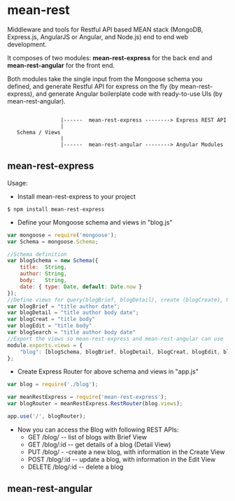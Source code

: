 # mean-rest
Middleware and tools for Restful API based MEAN stack (MongoDB, Express.js, AngularJS or Angular, and Node.js) end to end web development. 

It composes of two modules: **mean-rest-express** for the back end and **mean-rest-angular** for the front end.

Both modules take the single input from the Mongoose schema you defined, and generate Restful API for express on the fly (by mean-rest-express), and generate Angular boilerplate code with ready-to-use UIs (by mean-rest-angular).


```

                 |------  mean-rest-express --------> Express REST API
                 |
   Schema / Views  
                 |
                 |------  mean-rest-angular --------> Angular Modules

```

## mean-rest-express
Usage:
- Install mean-rest-express to your project
```
$ npm install mean-rest-express
```
- Define your Mongoose schema and views in "blog.js"

```javascript
var mongoose = require('mongoose');
var Schema = mongoose.Schema;

//Schema definition
var blogSchema = new Schema({
    title:  String,
    author: String,
    body:   String,
    date: { type: Date, default: Date.now }
});
//Define views for query(blogBrief, blogDetail), create (blogCreate), Update (blogEdit), and Search (blogSearch)
var blogBrief = "title author date";
var blogDetail = "title author body date";
var blogCreat = "title body"
var blogEdit = "title body"
var blogSearch = "title author body date"
//Export the views so mean-rest-express and mean-rest-angular can use
module.exports.views = {
	"blog": [blogSchema, blogBrief, blogDetail, blogCreat, blogEdit, blogSearch]
};
```
- Create Express Router for above schema and views in "app.js"

```javascript
var blog = require('./blog');

var meanRestExpress = require('mean-rest-express');
var blogRouter = meanRestExpress.RestRouter(blog.views);

app.use('/', blogRouter);
```
- Now you can access the Blog with following REST APIs:
  + GET /blog/   -- list of blogs with Brief View
  + GET /blog/:id  -- get details of a blog (Detail View)
  + PUT /blog/ - -create a new blog, with information in the Create View
  + POST /blog/:id -- update a blog, with information in the Edit View
  + DELETE /blog/:id -- delete a blog

## mean-rest-angular
